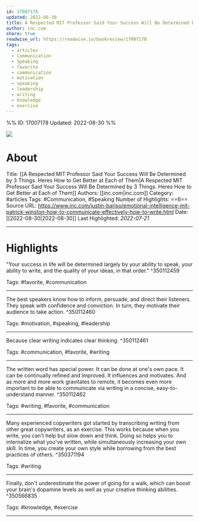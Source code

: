 ```yaml
---
id: 17007178
updated: 2022-08-30
title: A Respected MIT Professor Said Your Success Will Be Determined by 3 Things. Heres How to Get Better at Each of Them
author: inc.com
share: true
readwise_url: https://readwise.io/bookreview/17007178
tags:
  - articles
  - Communication
  - Speaking
  - favorite
  - communication
  - motivation
  - speaking
  - leadership
  - writing
  - knowledge
  - exercise
---
```


%%
ID: 17007178
Updated: 2022-08-30
%%

![]( https://readwise-assets.s3.amazonaws.com/static/images/article1.be68295a7e40.png)

# About
Title: [[A Respected MIT Professor Said Your Success Will Be Determined by 3 Things. Heres How to Get Better at Each of Them|A Respected MIT Professor Said Your Success Will Be Determined by 3 Things. Heres How to Get Better at Each of Them]]
Authors: [[inc.com|inc.com]]
Category: #articles
Tags: #Communication, #Speaking
Number of Highlights: ==6==
Source URL: https://www.inc.com/justin-bariso/emotional-intelligence-mit-patrick-winston-how-to-communicate-effectively-how-to-write.html
Date: [[2022-08-30|2022-08-30]]
Last Highlighted: *2022-07-21*

---

# Highlights

"Your success in life will be determined largely by your ability to speak, your ability to write, and the quality of your ideas, in that order." ^350112459

Tags: #favorite, #communication

---
The best speakers know how to inform, persuade, and direct their listeners. They speak with confidence and conviction. In turn, they motivate their audience to take action. ^350112460

Tags: #motivation, #speaking, #leadership

---
Because clear writing indicates clear thinking. ^350112461

Tags: #communication, #favorite, #writing

---
The written word has special power. It can be done at one's own pace. It can be continually refined and improved. It influences and motivates. And as more and more work gravitates to remote, it becomes even more important to be able to communicate via writing in a concise, easy-to-understand manner. ^350112462

Tags: #writing, #favorite, #communication

---
Many experienced copywriters got started by transcribing writing from other great copywriters, as an exercise. This works because when you write, you can't help but slow down and think. Doing so helps you to internalize what you've written, while simultaneously increasing your own skill. In time, you create your own style while borrowing from the best practices of others. ^350371194

Tags: #writing

---
Finally, don't underestimate the power of going for a walk, which can boost your brain's dopamine levels as well as your creative thinking abilities. ^350566835

Tags: #knowledge, #exercise

---